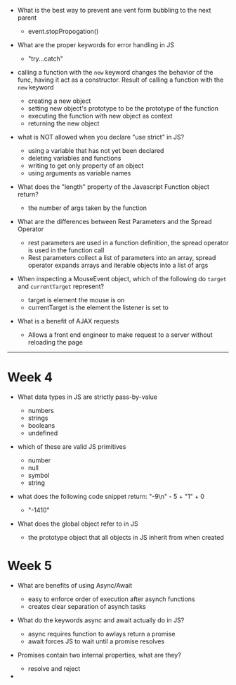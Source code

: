 - What is the best way to prevent ane vent form bubbling to the next parent 
  - event.stopPropogation()
- What are the proper keywords for error handling in JS
  - "try...catch"
- calling a function with the `new` keyword changes the behavior of the func, having it act as a constructor. Result of calling a function with the `new` keyword
  - creating a new object
  - setting new object's prototype to be the prototype of the function 
  - executing the function with new object as context 
  - returning the new object 

- what is NOT allowed when you declare "use strict" in JS?
  - using a variable that has not yet been declared
  - deleting variables and functions 
  - writing to get only property of an object
  - using arguments as variable names

- What does the "length" property of the Javascript Function object return?
  - the number of args taken by the function 

- What are the differences between Rest Parameters and the Spread Operator 
  - rest parameters are used in a function definition, the spread operator is used in the function call 
  - Rest parameters collect a list of parameters into an array, spread operator expands arrays and iterable objects into a list of args 

- When inspecting a MouseEvent object, which of the following do `target` and `currentTarget` represent?
  - target is element the mouse is on
  - currentTarget is the element the listener is set to 

- What is a benefit of AJAX requests 
  - Allows a front end engineer to make request to a server without reloading the page 

------
# Week 4 

- What data types in JS are strictly pass-by-value
  - numbers
  - strings
  - booleans
  - undefined 

- which of these are valid JS primitives
  -  number 
  - null 
  - symbol
  - string 

- what does the following code snippet return: "-9\n" - 5 + "1" + 0
  - "-1410"

- What does the global object refer to in JS
  - the prototype object that all objects in JS inherit from when created 

# Week 5

- What are benefits of using Async/Await
  - easy to enforce order of execution after asynch functions
  - creates clear separation of asynch tasks 

- What do the keywords async and await actually do in JS?
  - async requires function to awlays return a promise
  - await forces JS to wait until a promise resolves 

- Promises contain two internal properties, what are they?
  - resolve and reject

- 